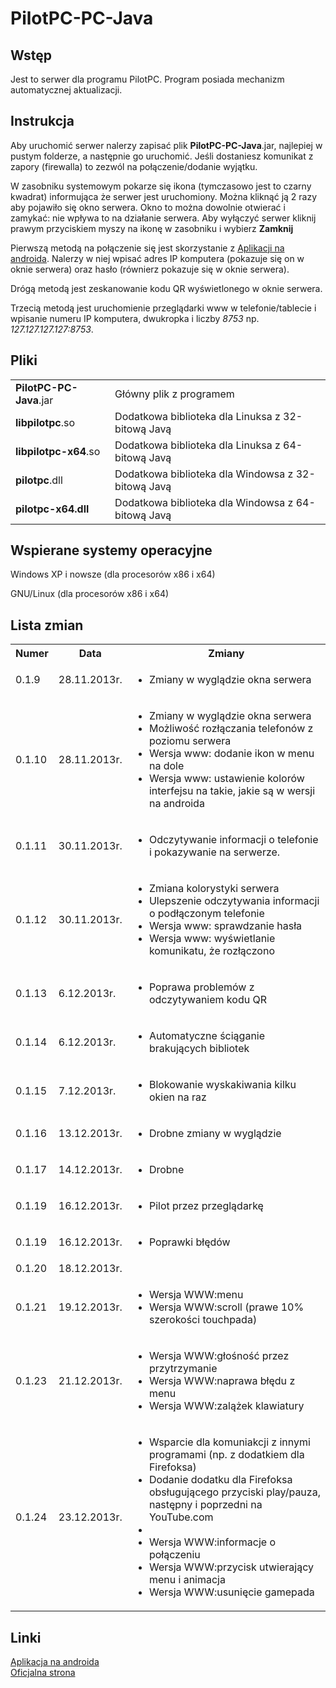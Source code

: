 <h1>PilotPC-PC-Java</h1>
<h2>Wstęp</h2>
<p>
	Jest to serwer dla programu PilotPC. Program posiada mechanizm automatycznej aktualizacji.
</p>
<!--instrukcja-->
<h2>Instrukcja</h2>
<p>
	Aby uruchomić serwer nalerzy zapisać plik <b>PilotPC-PC-Java</b>.jar, najlepiej w pustym folderze, a następnie go uruchomić. Jeśli dostaniesz komunikat z zapory (firewalla) to zezwól na połączenie/dodanie wyjątku.
</p>
<p>
	W zasobniku systemowym pokarze się ikona (tymczasowo jest to czarny kwadrat) informująca że serwer jest uruchomiony. Można kliknąć ją 2 razy aby pojawiło się okno serwera. Okno to można dowolnie otwierać i zamykać: nie wpływa to na działanie serwera. Aby wyłączyć serwer kliknij prawym przyciskiem myszy na ikonę w zasobniku i wybierz <b>Zamknij</b>
</p>
<p>
	Pierwszą metodą na połączenie się jest skorzystanie z <a href="https://github.com/FranQy/PilotPC-Android">Aplikacji na androida</a>. Nalerzy w niej wpisać adres IP komputera (pokazuje się on w oknie serwera) oraz hasło (równierz pokazuje się w oknie serwera).
</p>
<p>
	Drógą metodą jest zeskanowanie kodu QR wyświetlonego w oknie serwera.
</p>
<p>
	Trzecią metodą jest uruchomienie przeglądarki www w telefonie/tablecie i wpisanie numeru IP komputera, dwukropka i liczby <i>8753</i> np. <i>127.127.127.127:8753</i>.
</p>
<!--/instrukcja-->
<h2>Pliki</h2>
<table>
	<tr><td><b>PilotPC-PC-Java</b>.jar</td><td>Główny plik z programem</td></tr>
	<tr><td><b>libpilotpc</b>.so</td><td>Dodatkowa biblioteka dla Linuksa z 32-bitową Javą</td></tr>
	<tr><td><b>libpilotpc-x64</b>.so</td><td>Dodatkowa biblioteka dla Linuksa z 64-bitową Javą</td></tr>
	<tr><td><b>pilotpc</b>.dll</td><td>Dodatkowa biblioteka dla Windowsa z 32-bitową Javą</td></tr>
	<tr><td><b>pilotpc-x64<b>.dll</td><td>Dodatkowa biblioteka dla Windowsa z 64-bitową Javą</td></tr>
</table>
<h2>Wspierane systemy operacyjne</h2>
<p>
Windows XP i nowsze (dla procesorów x86 i x64)
</p><p>
GNU/Linux (dla procesorów x86 i x64)
</p>
<h2>Lista zmian</h2>
<table>
<tr><th>Numer</th><th>Data</th><th>Zmiany</th></tr>
<tr><td>0.1.9</td><td>28.11.2013r.</td><td><ul><li>Zmiany w wyglądzie okna serwera</li></ul></td></tr>
<tr><td>0.1.10</td><td>28.11.2013r.</td><td><ul>
<li>Zmiany w wyglądzie okna serwera</li>
<li>Możliwość rozłączania telefonów z poziomu serwera</li>
<li>Wersja www: dodanie ikon w menu na dole</li>
<li>Wersja www: ustawienie kolorów interfejsu na takie, jakie są w wersji na androida</li>
</ul></td></tr>
<tr><td>0.1.11</td><td>30.11.2013r.</td><td><ul><li>Odczytywanie informacji o telefonie i pokazywanie na serwerze.</li></ul></td></tr>
<tr><td>0.1.12</td><td>30.11.2013r.</td><td><ul>
<li>Zmiana kolorystyki serwera</li>
<li>Ulepszenie odczytywania informacji o podłączonym telefonie</li>
<li>Wersja www: sprawdzanie hasła</li>
<li>Wersja www: wyświetlanie komunikatu, że rozłączono</li>
</ul></td></tr><tr><td>0.1.13</td><td>6.12.2013r.</td><td><ul>
<li>Poprawa problemów z odczytywaniem kodu QR</li>
</ul></td></tr><tr><td>0.1.14</td><td>6.12.2013r.</td><td><ul>
<li>Automatyczne ściąganie brakujących bibliotek</li>
</ul></td></tr>
</ul></td></tr><tr><td>0.1.15</td><td>7.12.2013r.</td><td><ul>
<li>Blokowanie wyskakiwania kilku okien na raz</li>
</ul></td></tr>
</ul></td></tr><tr><td>0.1.16</td><td>13.12.2013r.</td><td><ul>
<li>Drobne zmiany w wyglądzie</li>
</ul></td></tr><tr><td>0.1.17</td><td>14.12.2013r.</td><td><ul>
<li>Drobne</li>
</ul></td></tr><tr><td>0.1.19</td><td>16.12.2013r.</td><td><ul>
<li>Pilot przez przeglądarkę</li>
</ul></td></tr><tr><td>0.1.19</td><td>16.12.2013r.</td><td><ul>
<li>Poprawki błędów</li>
</ul></td></tr><tr><td>0.1.20</td><td>18.12.2013r.</td><td><ul>
</ul></td></tr><tr><td>0.1.21</td><td>19.12.2013r.</td><td><ul>
<li>Wersja WWW:menu</li>
<li>Wersja WWW:scroll (prawe 10% szerokości touchpada)</li>
</ul></td></tr><tr><td>0.1.23</td><td>21.12.2013r.</td><td><ul>
<li>Wersja WWW:głośność przez przytrzymanie</li>
<li>Wersja WWW:naprawa błędu z menu</li>
<li>Wersja WWW:zalążek klawiatury</li>
</ul></td></tr><tr><td>0.1.24</td><td>23.12.2013r.</td><td><ul>
<li>Wsparcie dla komuniakcji z innymi programami (np. z dodatkiem dla Firefoksa)</li>
<li>Dodanie dodatku dla Firefoksa obsługującego przyciski play/pauza, następny i poprzedni na YouTube.com</li>
<li></li>
<li>Wersja WWW:informacje o połączeniu</li>
<li>Wersja WWW:przycisk utwierający menu i animacja</li>
<li>Wersja WWW:usunięcie gamepada</li>
</ul></td></tr>
</table>
<h2>Linki</h2>
<a href="https://github.com/FranQy/PilotPC-Android">Aplikacja na androida</a><br/>
<a href="http://pilotpc.za.pl">Oficjalna strona</a><br/>